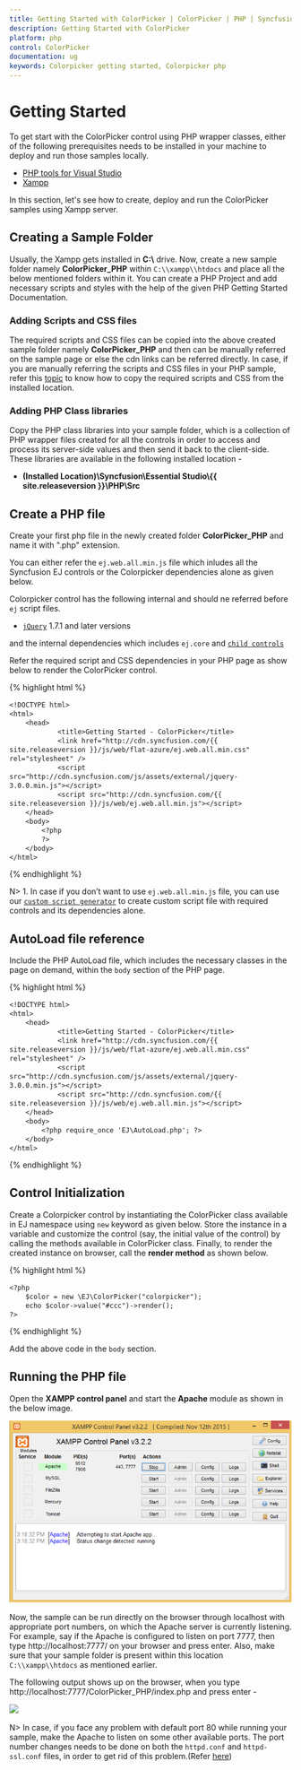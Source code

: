 ```yaml
---
title: Getting Started with ColorPicker | ColorPicker | PHP | Syncfusion
description: Getting Started with ColorPicker
platform: php
control: ColorPicker
documentation: ug
keywords: Colorpicker getting started, Colorpicker php
---
```


# Getting Started

To get start with the ColorPicker control using PHP wrapper classes, either of the following prerequisites needs to be installed in your machine to deploy and run those samples locally.

* [PHP tools for Visual Studio](https://visualstudiogallery.msdn.microsoft.com/6eb51f05-ef01-4513-ac83-4c5f50c95fb5)
* [Xampp](https://www.apachefriends.org/download.html)

In this section, let's see how to create, deploy and run the ColorPicker samples using Xampp server.

## Creating a Sample Folder 

Usually, the Xampp gets installed in **C:\\** drive. Now, create a new sample folder namely **ColorPicker_PHP** within `C:\\xampp\\htdocs` and place all the below mentioned folders within it.
You can create a PHP Project and add necessary scripts and styles with the help of the given PHP Getting Started Documentation.

### Adding Scripts and CSS files

The required scripts and CSS files can be copied into the above created sample folder namely **ColorPicker_PHP** and then can be manually referred on the sample page or else the cdn links can be referred directly. In case, if you are manually referring the scripts and CSS files in your PHP sample, refer this [topic](https://help.syncfusion.com/js/control-initialization#manual-reference-of-scripts-and-style-sheets-in-a-html-page) to know how to copy the required scripts and CSS from the installed location.  

### Adding PHP Class libraries

Copy the PHP class libraries into your sample folder, which is a collection of PHP wrapper files created for all the controls in order to access and process its server-side values and then send it back to the client-side. These libraries are available in the following installed location - 

* **(Installed Location)\\Syncfusion\\Essential Studio\\{{ site.releaseversion }}\\PHP\\Src** 

## Create a PHP file

Create your first php file in the newly created folder **ColorPicker_PHP** and name it with ".php" extension.

You can either refer the `ej.web.all.min.js` file which inludes all the Syncfusion EJ controls or the Colorpicker dependencies alone as given below.

Colorpicker control has the following internal and should ne referred before `ej` script files.

* [`jQuery`](http://jquery.com) 1.7.1 and later versions

and the internal dependencies which includes `ej.core` and [`child controls`](https://help.syncfusion.com/api/js/ejcolorpicker#requires)

Refer the required script and CSS dependencies in  your PHP page as show below to render the ColorPicker control.

{% highlight html %}

    <!DOCTYPE html>
    <html>
        <head>
                <title>Getting Started - ColorPicker</title>
                <link href="http://cdn.syncfusion.com/{{ site.releaseversion }}/js/web/flat-azure/ej.web.all.min.css" rel="stylesheet" />
                <script src="http://cdn.syncfusion.com/js/assets/external/jquery-3.0.0.min.js"></script>
                <script src="http://cdn.syncfusion.com/{{ site.releaseversion }}/js/web/ej.web.all.min.js"></script>
        </head>
        <body>
            <?php
            ?>
        </body>
    </html>

{% endhighlight %}

N> 1. In case if you don’t want to use `ej.web.all.min.js` file, you can use our [`custom script generator`](https://help.syncfusion.com/api/js/ejcolorpicker#requires) to create custom script file with required controls and its dependencies alone.

## AutoLoad file reference

Include the PHP AutoLoad file, which includes the necessary classes in the page on demand, within the `body` section of the PHP page.

{% highlight html %}

    <!DOCTYPE html>
    <html>
        <head>
                <title>Getting Started - ColorPicker</title>
                <link href="http://cdn.syncfusion.com/{{ site.releaseversion }}/js/web/flat-azure/ej.web.all.min.css" rel="stylesheet" /> 
                <script src="http://cdn.syncfusion.com/js/assets/external/jquery-3.0.0.min.js"></script>
                <script src="http://cdn.syncfusion.com/{{ site.releaseversion }}/js/web/ej.web.all.min.js"></script>
        </head>
        <body>
            <?php require_once 'EJ\AutoLoad.php'; ?>
        </body>
    </html>

{% endhighlight %} 

## Control Initialization

Create a Colorpicker control by instantiating the ColorPicker class available in EJ namespace using `new` keyword as given below.
Store the instance in a variable and customize the control (say, the initial value of the control) by calling the methods available in ColorPicker class.
Finally, to render the created instance on browser, call the **render method** as shown below. 

{% highlight html %}

    <?php
        $color = new \EJ\ColorPicker("colorpicker");
        echo $color->value("#ccc")->render();
    ?>

{% endhighlight %} 

Add the above code in the `body` section.

## Running the PHP file

Open the **XAMPP control panel** and start the **Apache** module as shown in the below image. 

![](getting-started_images/controlpanel.png)

Now, the sample can be run directly on the browser through localhost with appropriate port numbers, on which the Apache server is currently listening. For example, say if the Apache is configured to listen on port 7777, then type http://localhost:7777/ on your browser and press enter. Also, make sure that your sample folder is present within this location `C:\\xampp\\htdocs` as mentioned earlier.

The following output shows up on the browser, when you type http://localhost:7777/ColorPicker_PHP/index.php and press enter - 

![](getting-started_images/timepicker.png)

N> In case, if you face any problem with default port 80 while running your sample, make the Apache to listen on some other available ports. The port number changes needs to be done on both the `httpd.conf` and `httpd-ssl.conf` files, in order to get rid of this problem.(Refer [here](http://stackoverflow.com/questions/20558410/xampp-port-80-in-use-by-unable-to-open-process-with-pid-4-12)) 

